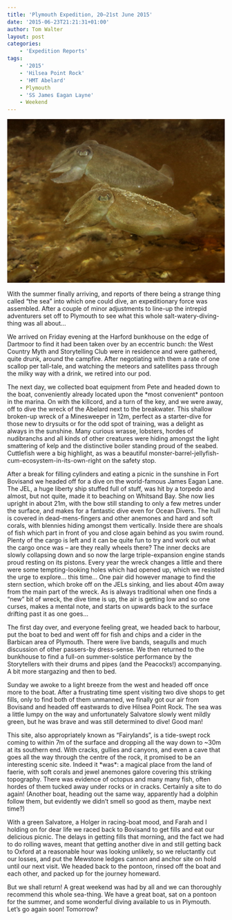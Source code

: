```yaml
---
title: 'Plymouth Expedition, 20–21st June 2015'
date: '2015-06-23T21:21:31+01:00'
author: Tom Walter
layout: post
categories:
    - 'Expedition Reports'
tags:
    - '2015'
    - 'Hilsea Point Rock'
    - 'HMT Abelard'
    - Plymouth
    - 'SS James Eagan Layne'
    - Weekend
---
```


![](/assets/images/18551556893_957dd9f7f1_k.jpg)

With the summer finally arriving, and reports of there being a strange thing called “the sea” into which one could dive, an expeditionary force was assembled. After a couple of minor adjustments to line-up the intrepid adventurers set off to Plymouth to see what this whole salt-watery-diving-thing was all about…

We arrived on Friday evening at the Harford bunkhouse on the edge of Dartmoor to find it had been taken over by an eccentric bunch: the West Country Myth and Storytelling Club were in residence and were gathered, quite drunk, around the campfire. After negotiating with them a rate of one scallop per tall-tale, and watching the meteors and satellites pass through the milky way with a drink, we retired into our pod.

The next day, we collected boat equipment from Pete and headed down to the boat, conveniently already located upon the \*most convenient\* pontoon in the marina. On with the killcord, and a turn of the key, and we were away, off to dive the wreck of the Abelard next to the breakwater. This shallow broken-up wreck of a Minesweeper in 12m, perfect as a starter-dive for those new to drysuits or for the odd spot of training, was a delight as always in the sunshine. Many curious wrasse, lobsters, hordes of nudibranchs and all kinds of other creatures were hiding amongst the light smattering of kelp and the distinctive boiler standing proud of the seabed. Cuttlefish were a big highlight, as was a beautiful monster-barrel-jellyfish-cum-ecosystem-in-its-own-right on the safety stop.

After a break for filling cylinders and eating a picnic in the sunshine in Fort Bovisand we headed off for a dive on the world-famous James Eagan Lane. The JEL, a huge liberty ship stuffed full of stuff, was hit by a torpedo and almost, but not quite, made it to beaching on Whitsand Bay. She now lies upright in about 21m, with the bow still standing to only a few metres under the surface, and makes for a fantastic dive even for Ocean Divers. The hull is covered in dead-mens-fingers and other anemones and hard and soft corals, with blennies hiding amongst them vertically. Inside there are shoals of fish which part in front of you and close again behind as you swim round. Plenty of the cargo is left and it can be quite fun to try and work out what the cargo once was – are they really wheels there? The inner decks are slowly collapsing down and so now the large triple-expansion engine stands proud resting on its pistons. Every year the wreck changes a little and there were some tempting-looking holes which had opened up, which we resisted the urge to explore… this time… One pair did however manage to find the stern section, which broke off on the JELs sinking, and lies about 40m away from the main part of the wreck. As is always traditional when one finds a “new” bit of wreck, the dive time is up, the air is getting low and so one curses, makes a mental note, and starts on upwards back to the surface drifting past it as one goes…

The first day over, and everyone feeling great, we headed back to harbour, put the boat to bed and went off for fish and chips and a cider in the Barbican area of Plymouth. There were live bands, seagulls and much discussion of other passers-by dress-sense. We then returned to the bunkhouse to find a full-on summer-solstice performance by the Storytellers with their drums and pipes (and the Peacocks!) accompanying. A bit more stargazing and then to bed.

Sunday we awoke to a light breeze from the west and headed off once more to the boat. After a frustrating time spent visiting two dive shops to get fills, only to find both of them unmanned, we finally got our air from Bovisand and headed off eastwards to dive Hilsea Point Rock. The sea was a little lumpy on the way and unfortunately Salvatore slowly went mildly green, but he was brave and was still determined to dive! Good man!

This site, also appropriately known as “Fairylands”, is a tide-swept rock coming to within 7m of the surface and dropping all the way down to ~30m at its southern end. With cracks, gullies and canyons, and even a cave that goes all the way through the centre of the rock, it promised to be an interesting scenic site. Indeed it \*was\*: a magical place from the land of faerie, with soft corals and jewel anemones galore covering this striking topography. There was evidence of octopus and many many fish, often hordes of them tucked away under rocks or in cracks. Certainly a site to do again! (Another boat, heading out the same way, apparently had a dolphin follow them, but evidently we didn’t smell so good as them, maybe next time?)

With a green Salvatore, a Holger in racing-boat mood, and Farah and I holding on for dear life we raced back to Bovisand to get fills and eat our delicious picnic. The delays in getting fills that morning, and the fact we had to do rolling waves, meant that getting another dive in and still getting back to Oxford at a reasonable hour was looking unlikely, so we reluctantly cut our losses, and put the Mewstone ledges cannon and anchor site on hold until our next visit. We headed back to the pontoon, rinsed off the boat and each other, and packed up for the journey homeward.

But we shall return! A great weekend was had by all and we can thoroughly recommend this whole sea-thing. We have a great boat, sat on a pontoon for the summer, and some wonderful diving available to us in Plymouth. Let’s go again soon! Tomorrow?
